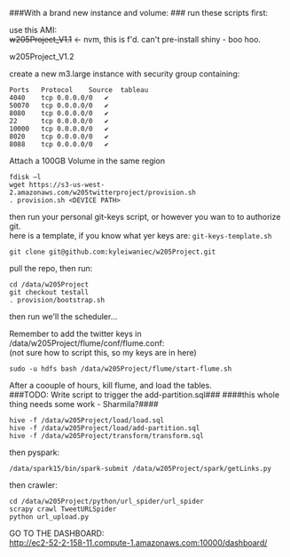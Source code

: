###With a brand new instance and volume: ###
run these scripts first:

use this AMI:   
~~w205Project_V1.1~~ <- nvm, this is f'd. can't pre-install shiny - boo hoo.

w205Project_V1.2

create a new m3.large instance with security group containing:

```
Ports	Protocol	Source	tableau
4040	tcp	0.0.0.0/0	✔
50070	tcp	0.0.0.0/0	✔
8080	tcp	0.0.0.0/0	✔
22		tcp	0.0.0.0/0	✔
10000	tcp	0.0.0.0/0	✔
8020	tcp	0.0.0.0/0	✔
8088	tcp	0.0.0.0/0	✔
```
Attach a 100GB Volume in the same region

```
fdisk –l
wget https://s3-us-west-2.amazonaws.com/w205twitterproject/provision.sh
. provision.sh <DEVICE PATH>
```

then run your personal git-keys script, or however you wan to to authorize git.   
here is a template, if you know what yer keys are: `git-keys-template.sh`
```
git clone git@github.com:kyleiwaniec/w205Project.git
```
pull the repo, then run:  
```
cd /data/w205Project
git checkout testall
. provision/bootstrap.sh
```

then run we'll the scheduler...


Remember to add the twitter keys in /data/w205Project/flume/conf/flume.conf:   
(not sure how to script this, so my keys are in here)
```
sudo -u hdfs bash /data/w205Project/flume/start-flume.sh
```

After a coouple of hours, kill flume, and load the tables.   
###TODO: Write script to trigger the add-partition.sql###
####this whole thing needs some work - Sharmila?####

```
hive -f /data/w205Project/load/load.sql  
hive -f /data/w205Project/load/add-partition.sql  
hive -f /data/w205Project/transform/transform.sql

```



then pyspark:
```
/data/spark15/bin/spark-submit /data/w205Project/spark/getLinks.py
```

then crawler:
```
cd /data/w205Project/python/url_spider/url_spider
scrapy crawl TweetURLSpider
python url_upload.py
```

GO TO THE DASHBOARD:   
http://ec2-52-2-158-11.compute-1.amazonaws.com:10000/dashboard/
